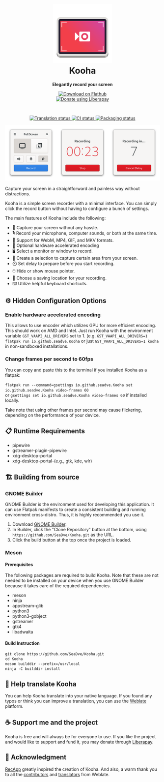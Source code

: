 <h1 align="center">
  <img src="data/icons/io.github.seadve.Kooha.svg" alt="Kooha" width="192" height="192"/><br>
  Kooha
</h1>

<p align="center"><strong>Elegantly record your screen</strong></p>

<p align="center">
  <a href="https://flathub.org/apps/details/io.github.seadve.Kooha">
    <img width="200" src="https://flathub.org/assets/badges/flathub-badge-en.png" alt="Download on Flathub">
  </a>
  <br>
  <a href="https://liberapay.com/SeaDve/donate">
    <img src="https://liberapay.com/assets/widgets/donate.svg" alt="Donate using Liberapay">
  </a>
</p>

<br>
<p align="center">
  <a href="https://hosted.weblate.org/engage/kooha/">
    <img src="https://hosted.weblate.org/widgets/kooha/-/pot-file/svg-badge.svg" alt="Translation status" />
  </a>
  <a href="https://github.com/SeaDve/Kooha/actions/workflows/ci.yml">
    <img src="https://github.com/SeaDve/Kooha/actions/workflows/ci.yml/badge.svg" alt="CI status"/>
  </a>
  <a href="https://repology.org/project/kooha/versions">
    <img src="https://repology.org/badge/tiny-repos/kooha.svg" alt="Packaging status">
  </a>
</p>

<p align="center">
  <img src="data/screenshots/preview.png" alt="Preview"/>
</p>

Capture your screen in a straightforward and painless way without distractions.

Kooha is a simple screen recorder with a minimal interface. You can simply click
the record button without having to configure a bunch of settings.

The main features of Kooha include the following:
* 🎥 Capture your screen without any hassle.
* 🎙️ Record your microphone, computer sounds, or both at the same time.
* 📼 Support for WebM, MP4, GIF, and MKV formats.
* 🚀 Optional hardware accelerated encoding
* 🖥️ Select a monitor or window to record.
* 🔲 Create a selection to capture certain area from your screen.
* ⏲️ Set delay to prepare before you start recording.
* 🖱️ Hide or show mouse pointer.
* 💾 Choose a saving location for your recording.
* ⌨️ Utilize helpful keyboard shortcuts.


## ⚙️ Hidden Configuration Options

### Enable hardware accelerated encoding

This allows to use encoder which utilizes GPU for more efficient encoding. This
should work on AMD and Intel. Just run Kooha with the environment variable
`GST_VAAPI_ALL_DRIVERS` set to 1. (e.g. `GST_VAAPI_ALL_DRIVERS=1 flatpak run io.github.seadve.Kooha` 
or just `GST_VAAPI_ALL_DRIVERS=1 kooha` in non-sandboxed installations.


### Change frames per second to 60fps

You can copy and paste this to the terminal if you installed Kooha as a flatpak:

`flatpak run --command=gsettings io.github.seadve.Kooha set io.github.seadve.Kooha video-frames 60`<br/> 
or `gsettings set io.github.seadve.Kooha video-frames 60` if installed locally.

Take note that using other frames per second may cause flickering, depending on
the performance of your device. 


## 📋 Runtime Requirements
* pipewire
* gstreamer-plugin-pipewire
* xdg-desktop-portal
* xdg-desktop-portal-(e.g., gtk, kde, wlr)


## 🏗️ Building from source

### GNOME Builder
GNOME Builder is the environment used for developing this application. 
It can use Flatpak manifests to create a consistent building and running 
environment cross-distro. Thus, it is highly recommended you use it.

1. Download [GNOME Builder](https://flathub.org/apps/details/org.gnome.Builder).
2. In Builder, click the "Clone Repository" button at the bottom, using `https://github.com/SeaDve/Kooha.git` as the URL.
3. Click the build button at the top once the project is loaded.

### Meson

#### Prerequisites
The following packages are required to build Kooha. Note that these are not
needed to be installed on your device when you use GNOME Builder because it
takes care of the required dependencies.

* meson
* ninja
* appstream-glib
* python3
* python3-gobject
* gstreamer
* gtk4
* libadwaita

#### Build Instruction
```
git clone https://github.com/SeaDve/Kooha.git
cd Kooha
meson builddir --prefix=/usr/local
ninja -C builddir install
```


## 🙌 Help translate Kooha
You can help Kooha translate into your native language. If you found any typos 
or think you can improve a translation, you can use the [Weblate](https://hosted.weblate.org/engage/kooha/) platform.


## ☕ Support me and the project

Kooha is free and will always be for everyone to use. If you like the project and
would like to support and fund it, you may donate through [Liberapay](https://liberapay.com/SeaDve/).


## 💝 Acknowledgment

[RecApp](https://github.com/amikha1lov/RecApp) greatly inspired the creation of Kooha. 
And also, a warm thank you to all the [contributors](https://github.com/SeaDve/Kooha/graphs/contributors) 
and [translators](https://hosted.weblate.org/engage/kooha/) from Weblate.
